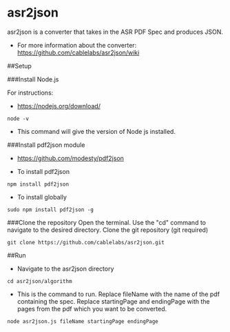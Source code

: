 # asr2json
asr2json is a converter that takes in the ASR PDF Spec and produces JSON.

* For more information about the converter: https://github.com/cablelabs/asr2json/wiki

##Setup

###Install Node.js

For instructions:
* https://nodejs.org/download/

```
node -v
```
* This command will give the version of Node js installed.

###Install pdf2json module
* https://github.com/modesty/pdf2json

* To install pdf2json
```
npm install pdf2json
```
* To install globally

```
sudo npm install pdf2json -g
```


###Clone the repository
Open the terminal. Use the "cd" command to navigate to the desired directory. Clone the git repository (git required)

```
git clone https://github.com/cablelabs/asr2json.git
```

##Run

* Navigate to the asr2json directory
```
cd asr2json/algorithm
```

* This is the command to run. Replace fileName with the name of the pdf containing the spec. Replace startingPage and endingPage with the pages from the pdf which you want to be converted. 
```
node asr2json.js fileName startingPage endingPage
```
